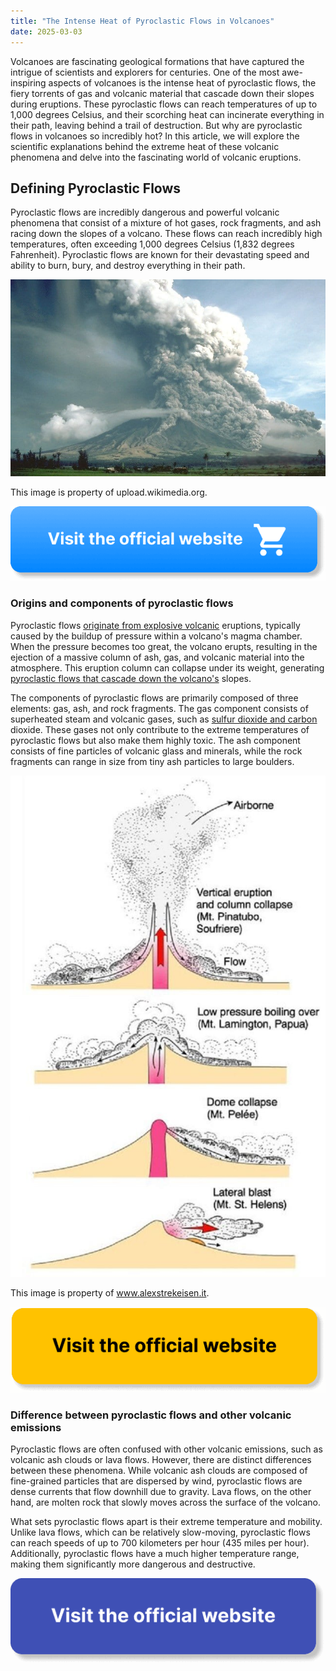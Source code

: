 ```yaml
---
title: "The Intense Heat of Pyroclastic Flows in Volcanoes"
date: 2025-03-03
---
```


Volcanoes are fascinating geological formations that have captured the intrigue of scientists and explorers for centuries. One of the most awe-inspiring aspects of volcanoes is the intense heat of pyroclastic flows, the fiery torrents of gas and volcanic material that cascade down their slopes during eruptions. These pyroclastic flows can reach temperatures of up to 1,000 degrees Celsius, and their scorching heat can incinerate everything in their path, leaving behind a trail of destruction. But why are pyroclastic flows in volcanoes so incredibly hot? In this article, we will explore the scientific explanations behind the extreme heat of these volcanic phenomena and delve into the fascinating world of volcanic eruptions.

## Defining Pyroclastic Flows

Pyroclastic flows are incredibly dangerous and powerful volcanic phenomena that consist of a mixture of hot gases, rock fragments, and ash racing down the slopes of a volcano. These flows can reach incredibly high temperatures, often exceeding 1,000 degrees Celsius (1,832 degrees Fahrenheit). Pyroclastic flows are known for their devastating speed and ability to burn, bury, and destroy everything in their path.

![The Intense Heat of Pyroclastic Flows in Volcanoes](images/the-intense-heat-of-pyroclastic-flows-in-volcanoes.jpg "The Intense Heat of Pyroclastic Flows in Volcanoes")

This image is property of upload.wikimedia.org.

[![Find your new The Intense Heat of Pyroclastic Flows in Volcanoes on this page.](images/visit-official-website-blue-2.png "Find your new The Intense Heat of Pyroclastic Flows in Volcanoes on this page.")](https://www.hawaiitours.com/?ref=poolboy17 "Find your new The Intense Heat of Pyroclastic Flows in Volcanoes on this page.")

### Origins and components of pyroclastic flows

Pyroclastic flows [originate from explosive volcanic](https://magmamatters.com/geothermal-energy-and-its-volcanic-origins/ "Geothermal Energy and Its Volcanic Origins") eruptions, typically caused by the buildup of pressure within a volcano's magma chamber. When the pressure becomes too great, the volcano erupts, resulting in the ejection of a massive column of ash, gas, and volcanic material into the atmosphere. This eruption column can collapse under its weight, generating [pyroclastic flows that cascade down the volcano's](https://magmamatters.com/the-environmental-impact-of-volcanic-eruptions-2/ "The Environmental Impact of Volcanic Eruptions") slopes.

The components of pyroclastic flows are primarily composed of three elements: gas, ash, and rock fragments. The gas component consists of superheated steam and volcanic gases, such as [sulfur dioxide and carbon](https://magmamatters.com/the-art-and-science-of-volcano-monitoring/ "The Art and Science of Volcano Monitoring") dioxide. These gases not only contribute to the extreme temperatures of pyroclastic flows but also make them highly toxic. The ash component consists of fine particles of volcanic glass and minerals, while the rock fragments can range in size from tiny ash particles to large boulders.

![The Intense Heat of Pyroclastic Flows in Volcanoes](images/the-intense-heat-of-pyroclastic-flows-in-volcanoes-1-643x1024.jpg "The Intense Heat of Pyroclastic Flows in Volcanoes")

This image is property of www.alexstrekeisen.it.

[![Learn more about the The Intense Heat of Pyroclastic Flows in Volcanoes here.](images/visit-official-website-amber-8-86.png "Learn more about the The Intense Heat of Pyroclastic Flows in Volcanoes here.")](https://www.hawaiitours.com/?ref=poolboy17 "Learn more about the The Intense Heat of Pyroclastic Flows in Volcanoes here.")

### Difference between pyroclastic flows and other volcanic emissions

Pyroclastic flows are often confused with other volcanic emissions, such as volcanic ash clouds or lava flows. However, there are distinct differences between these phenomena. While volcanic ash clouds are composed of fine-grained particles that are dispersed by wind, pyroclastic flows are dense currents that flow downhill due to gravity. Lava flows, on the other hand, are molten rock that slowly moves across the surface of the volcano.

What sets pyroclastic flows apart is their extreme temperature and mobility. Unlike lava flows, which can be relatively slow-moving, pyroclastic flows can reach speeds of up to 700 kilometers per hour (435 miles per hour). Additionally, pyroclastic flows have a much higher temperature range, making them significantly more dangerous and destructive.

[![Find your new The Intense Heat of Pyroclastic Flows in Volcanoes on this page.](images/visit-official-website-indigo-14-87.png "Find your new The Intense Heat of Pyroclastic Flows in Volcanoes on this page.")](https://www.hawaiitours.com/?ref=poolboy17 "Find your new The Intense Heat of Pyroclastic Flows in Volcanoes on this page.")

